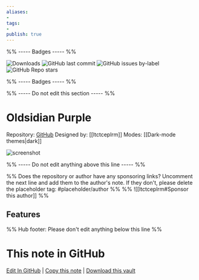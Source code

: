 ```yaml
---
aliases:
- 
tags: 
- 
publish: true
---
```


%% ----- Badges ----- %%

![Downloads](https://img.shields.io/badge/downloads-1979-573E7A?style=for-the-badge&logo=)
![GitHub last commit](https://img.shields.io/github/last-commit/ltctceplrm/oldsidian-purple?color=573E7A&label=last%20update&logo=github&style=for-the-badge)
![GitHub issues by-label](https://img.shields.io/github/issues/ltctceplrm/oldsidian-purple/help%20wanted?color=573E7A&logo=github&style=for-the-badge) 
![GitHub Repo stars](https://img.shields.io/github/stars/ltctceplrm/oldsidian-purple?color=573E7A&logo=github&style=for-the-badge)

%% ----- Badges ----- %%

%% ----- Do not edit this section ----- %%

# Oldsidian Purple

Repository: [GitHub](https://github.com/ltctceplrm/oldsidian-purple)
Designed by: [[ltctceplrm]]
Modes: [[Dark-mode themes|dark]]



![screenshot](https://github.com/ltctceplrm/oldsidian-purple/raw/HEAD/cover.png)

%% ----- Do not edit anything above this line ----- %% 

%% Does the repository or author have any sponsoring links? Uncomment the next line and add them to the author's note. If they don't, please delete the placeholder tag: #placeholder/author %%
%% ![[ltctceplrm#Sponsor this author]] %%


## Features



%% Hub footer: Please don't edit anything below this line %%

# This note in GitHub

<span class="git-footer">[Edit In GitHub](https://github.dev/obsidian-community/obsidian-hub/blob/main/02%20-%20Community%20Expansions/02.05%20All%20Community%20Expansions/Themes/Oldsidian%20Purple.md "git-hub-edit-note") | [Copy this note](https://raw.githubusercontent.com/obsidian-community/obsidian-hub/main/02%20-%20Community%20Expansions/02.05%20All%20Community%20Expansions/Themes/Oldsidian%20Purple.md "git-hub-copy-note") | [Download this vault](https://github.com/obsidian-community/obsidian-hub/archive/refs/heads/main.zip "git-hub-download-vault") </span>

